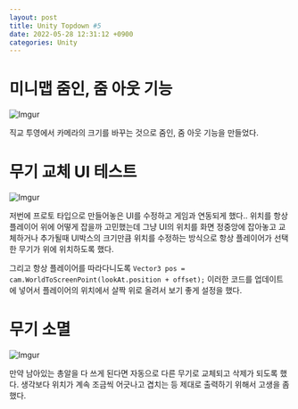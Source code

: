 ```yaml
---
layout: post
title: Unity Topdown #5
date: 2022-05-28 12:31:12 +0900
categories: Unity
---
```


# 미니맵 줌인, 줌 아웃 기능

![Imgur](https://imgur.com/AiJmzBR.gif)

직교 투영에서 카메라의 크기를 바꾸는 것으로 줌인, 줌 아웃 기능을 만들었다.

# 무기 교체 UI 테스트

![Imgur](https://imgur.com/pON0V30.gif)

저번에 프로토 타입으로 만들어놓은 UI를 수정하고 게임과 연동되게 했다.. 위치를 항상 플레이어 위에 어떻게 잡을까 고민했는데 그냥 UI의 위치를 화면 정중앙에 잡아놓고 교체하거나 추가될때 UI박스의 크기만큼 위치를 수정하는 방식으로 항상 플레이어가 선택한 무기가 위에 위치하도록 했다.

그리고 항상 플레이어를 따라다니도록
`Vector3 pos = cam.WorldToScreenPoint(lookAt.position + offset);` 이러한 코드를 업데이트에 넣어서 플레이어의 위치에서 살짝 위로 올려서 보기 좋게 설정을 했다.

# 무기 소멸

![Imgur](https://imgur.com/ZwymfPm.gif)

만약 남아있는 총알을 다 쓰게 된다면 자동으로 다른 무기로 교체되고 삭제가 되도록 했다. 생각보다 위치가 계속 조금씩 어긋나고 겹치는 등 제대로 출력하기 위해서 고생을 좀 했다.